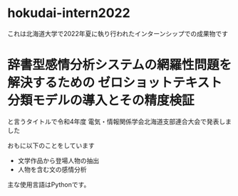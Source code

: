 # hokudai-intern2022
これは北海道大学で2022年夏に執り行われたインターンシップでの成果物です
# 辞書型感情分析システムの網羅性問題を解決するための ゼロショットテキスト分類モデルの導入とその精度検証
と言うタイトルで令和4年度 電気・情報関係学会北海道支部連合大会で発表しました

おもに以下のことをしています
* 文学作品から登場人物の抽出
* 人物を含む文の感情分析

主な使用言語はPythonです。
